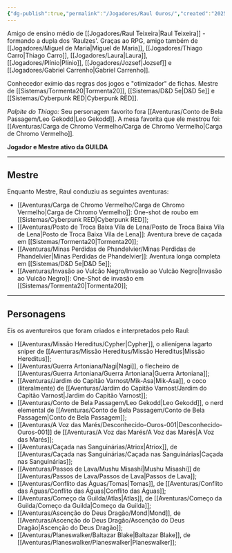 ```yaml
---
{"dg-publish":true,"permalink":"/Jogadores/Raul Ouros/","created":"2025-10-13T17:42:08.737-03:00"}
---
```


Amigo de ensino médio de [[Jogadores/Raul Teixeira\|Raul Teixeira]] - formando a dupla dos 'Raulzes'.
Graças ao RPG, amigo também de [[Jogadores/Miguel de Maria\|Miguel de Maria]], [[Jogadores/Thiago Carro\|Thiago Carro]], [[Jogadores/Laura\|Laura]], [[Jogadores/Plínio\|Plínio]], [[Jogadores/Jozsef\|Jozsef]] e [[Jogadores/Gabriel Carrenho\|Gabriel Carrenho]].

Conhecedor exímio das regras dos jogos e "otimizador" de fichas.
Mestre de [[Sistemas/Tormenta20\|Tormenta20]], [[Sistemas/D&D 5e\|D&D 5e]] e [[Sistemas/Cyberpunk RED\|Cyberpunk RED]].

*Palpite do Thiago:* Seu personagem favorito fora [[Aventuras/Conto de Bela Passagem/Leo Gekodd\|Leo Gekodd]]. A mesa favorita que ele mestrou foi: [[Aventuras/Carga de Chromo Vermelho/Carga de Chromo Vermelho\|Carga de Chromo Vermelho]].

**Jogador e Mestre ativo da GUILDA**

---
## Mestre
Enquanto Mestre, Raul conduziu as seguintes aventuras:
- [[Aventuras/Carga de Chromo Vermelho/Carga de Chromo Vermelho\|Carga de Chromo Vermelho]]: One-shot de roubo em [[Sistemas/Cyberpunk RED\|Cyberpunk RED]];
- [[Aventuras/Posto de Troca Baixa Vila de Lena/Posto de Troca Baixa Vila de Lena\|Posto de Troca Baixa Vila de Lena]]: Aventura breve de caçada em [[Sistemas/Tormenta20\|Tormenta20]];
- [[Aventuras/Minas Perdidas de Phandelvier/Minas Perdidas de Phandelvier\|Minas Perdidas de Phandelvier]]: Aventura longa completa em [[Sistemas/D&D 5e\|D&D 5e]];
- [[Aventuras/Invasão ao Vulcão Negro/Invasão ao Vulcão Negro\|Invasão ao Vulcão Negro]]: One-Shot de invasão em [[Sistemas/Tormenta20\|Tormenta20]]; 
---
## Personagens
Eis os aventureiros que foram criados e interpretados pelo Raul:
- [[Aventuras/Missão Hereditus/Cypher\|Cypher]], o alienígena lagarto sniper de [[Aventuras/Missão Hereditus/Missão Hereditus\|Missão Hereditus]];
- [[Aventuras/Guerra Artoniana/Nagi\|Nagi]], o flecheiro de [[Aventuras/Guerra Artoniana/Guerra Artoniana\|Guerra Artoniana]];
- [[Aventuras/Jardim do Capitão Varnost/Mik-Asa\|Mik-Asa]], o coco (literalmente) de [[Aventuras/Jardim do Capitão Varnost/Jardim do Capitão Varnost\|Jardim do Capitão Varnost]];
- [[Aventuras/Conto de Bela Passagem/Leo Gekodd\|Leo Gekodd]], o nerd elemental de [[Aventuras/Conto de Bela Passagem/Conto de Bela Passagem\|Conto de Bela Passagem]];
- [[Aventuras/A Voz das Marés/Desconhecido-Ouros-001\|Desconhecido-Ouros-001]] de [[Aventuras/A Voz das Marés/A Voz das Marés\|A Voz das Marés]];
- [[Aventuras/Caçada nas Sanguinárias/Atriox\|Atriox]], de [[Aventuras/Caçada nas Sanguinárias/Caçada nas Sanguinárias\|Caçada nas Sanguinárias]];
- [[Aventuras/Passos de Lava/Mushu Misashi\|Mushu Misashi]] de [[Aventuras/Passos de Lava/Passos de Lava\|Passos de Lava]];
- [[Aventuras/Conflito das Águas/Tomas\|Tomas]], de [[Aventuras/Conflito das Águas/Conflito das Águas\|Conflito das Águas]];
- [[Aventuras/Começo da Guilda/Atlas\|Atlas]], de [[Aventuras/Começo da Guilda/Começo da Guilda\|Começo da Guilda]];
- [[Aventuras/Ascenção do Deus Dragão/Mond\|Mond]], de [[Aventuras/Ascenção do Deus Dragão/Ascenção do Deus Dragão\|Ascenção do Deus Dragão]];
- [[Aventuras/Planeswalker/Baltazar Blake\|Baltazar Blake]], de [[Aventuras/Planeswalker/Planeswalker\|Planeswalker]];
